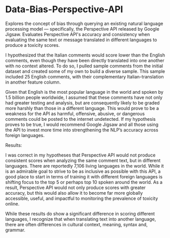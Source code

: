 # Data-Bias-Perspective-API
Explores the concept of bias through querying an existing natural language processing model — specifically, the Perspective API released by Google Jigsaw. Evaluates Perspective API's accuracy and consistency when evaluating the same text or message translated in different languages to produce a toxicity scores. 

I hypothesized that the Italian comments would score lower than the English comments, even though they have been directly translated into one another with no context altered. To do so, I pulled sample comments from the initial dataset and created some of my own to build a diverse sample. This sample included 25 English comments, with their complementary Italian-translation in another feature column.

Given that English is the most popular language in the world and spoken by 1.5 billion people worldwide, I assumed that these comments have not only had greater testing and analysis, but are consequently likely to be graded more harshly than those in a different language. This would prove to be a weakness for the API as harmful, offensive, abusive, or dangerous comments could be posted to the internet undetected. If my hypothesis proves to be true, I would recommend Google Jigsaw and all those using the API to invest more time into strengthening the NLP’s accuracy across foreign languages.

Results:

I was correct in my hypotheses that Perspective API would not produce consistent scores when analyzing the same comment text, but in different languages. There are reportedly 7,106 living languages in the world. While it is an admirable goal to strive to be as inclusive as possible with this API, a good place to start in terms of training it with different foreign languages is shifting focus to the top 5 or perhaps top 10 spoken around the world. As a result,  Perspective API would not only produce scores with greater accuracy, but this would also allow it to become far more globally accessible, useful, and impactful to monitoring the prevalence of toxicity online.  

While these results do show a significant difference in scoring different languages, I recognize that when translating text into another language, there are often differences in cultural context, meaning, syntax and, grammar.
